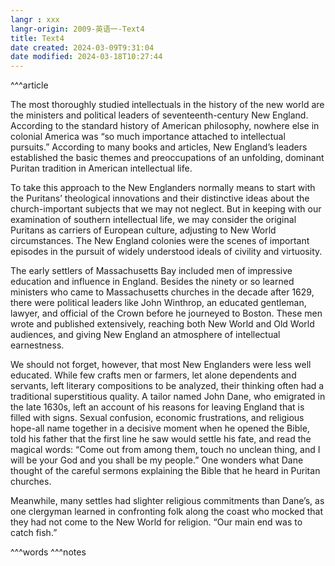 ```yaml
---
langr : xxx
langr-origin: 2009-英语一-Text4
title: Text4
date created: 2024-03-09T9:31:04
date modified: 2024-03-18T10:27:44
---
```


^^^article

The most thoroughly studied intellectuals in the history of the new world are the ministers and political leaders of seventeenth-century New England. According to the standard history of American philosophy, nowhere else in colonial America was “so much importance attached to intellectual pursuits.” According to many books and articles, New England’s leaders established the basic themes and preoccupations of an unfolding, dominant Puritan tradition in American intellectual life.

To take this approach to the New Englanders normally means to start with the Puritans’ theological innovations and their distinctive ideas about the church-important subjects that we may not neglect. But in keeping with our examination of southern intellectual life, we may consider the original Puritans as carriers of European culture, adjusting to New World circumstances. The New England colonies were the scenes of important episodes in the pursuit of widely understood ideals of civility and virtuosity.

The early settlers of Massachusetts Bay included men of impressive education and influence in England. Besides the ninety or so learned ministers who came to Massachusetts churches in the decade after 1629, there were political leaders like John Winthrop, an educated gentleman, lawyer, and official of the Crown before he journeyed to Boston. These men wrote and published extensively, reaching both New World and Old World audiences, and giving New England an atmosphere of intellectual earnestness.

We should not forget, however, that most New Englanders were less well educated. While few crafts men or farmers, let alone dependents and servants, left literary compositions to be analyzed, their thinking often had a traditional superstitious quality. A tailor named John Dane, who emigrated in the late 1630s, left an account of his reasons for leaving England that is filled with signs. Sexual confusion, economic frustrations, and religious hope-all name together in a decisive moment when he opened the Bible, told his father that the first line he saw would settle his fate, and read the magical words: “Come out from among them, touch no unclean thing, and I will be your God and you shall be my people.” One wonders what Dane thought of the careful sermons explaining the Bible that he heard in Puritan churches.

Meanwhile, many settles had slighter religious commitments than Dane’s, as one clergyman learned in confronting folk along the coast who mocked that they had not come to the New World for religion. “Our main end was to catch fish.”




^^^words
^^^notes
